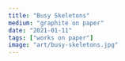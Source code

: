 ```yaml
---
title: "Busy Skeletons"
medium: "graphite on paper"
date: "2021-01-11"
tags: ["works on paper"]
image: "art/busy-skeletons.jpg"
---
```


